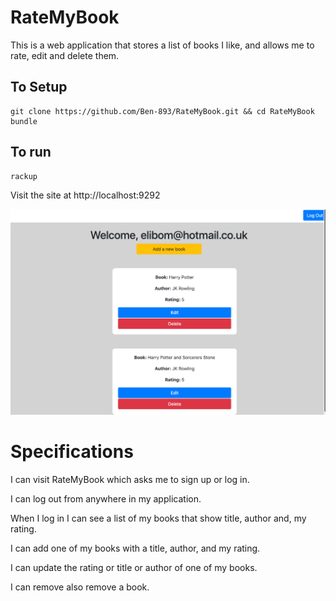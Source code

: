 # RateMyBook

This is a web application that stores a list of books I like, and allows me to rate, edit and delete them.

## To Setup
```
git clone https://github.com/Ben-893/RateMyBook.git && cd RateMyBook
bundle
```

## To run
```
rackup
```

Visit the site at http://localhost:9292

![alt text](Screenshot%202018-12-31%20at%2014.23.33.png)

# Specifications

I can visit RateMyBook which asks me to sign up or log in.

I can log out from anywhere in my application.

When I log in I can see a list of my books that show title, author and, my rating.

I can add one of my books with a title, author, and my rating.

I can update the rating or title or author of one of my books.

I can remove also remove a book.